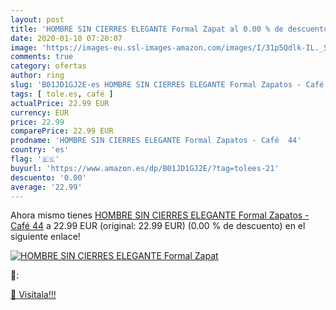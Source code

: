 ```yaml
---
layout: post
title: 'HOMBRE SIN CIERRES ELEGANTE Formal Zapat al 0.00 % de descuento'
date: 2020-01-10 07:20:07
image: 'https://images-eu.ssl-images-amazon.com/images/I/31p5Qdlk-IL._SL200_.jpg'
comments: true
category: ofertas
author: ring
slug: 'B01JD1GJ2E-es HOMBRE SIN CIERRES ELEGANTE Formal Zapatos - Café 44'
tags: [ tole.es, café ]
actualPrice: 22.99 EUR
currency: EUR
price: 22.99
comparePrice: 22.99 EUR
prodname: 'HOMBRE SIN CIERRES ELEGANTE Formal Zapatos - Café  44'
country: 'es'
flag: '🇪🇸'
buyurl: 'https://www.amazon.es/dp/B01JD1GJ2E/?tag=tolees-21'
descuento: '0.00'
average: '22.99'
---
```


Ahora mismo tienes [HOMBRE SIN CIERRES ELEGANTE Formal Zapatos - Café  44](https://www.amazon.es/dp/B01JD1GJ2E/?tag=tolees-21) a 22.99 EUR (original: 22.99 EUR) (0.00 %  de descuento) en el siguiente enlace!

[![HOMBRE SIN CIERRES ELEGANTE Formal Zapat](https://images-eu.ssl-images-amazon.com/images/I/31p5Qdlk-IL._SL200_.jpg)](https://www.amazon.es/dp/B01JD1GJ2E/?tag=tolees-21)

🔎:


[🛒 Visítala!!!](https://www.amazon.es/dp/B01JD1GJ2E/?tag=tolees-21)

